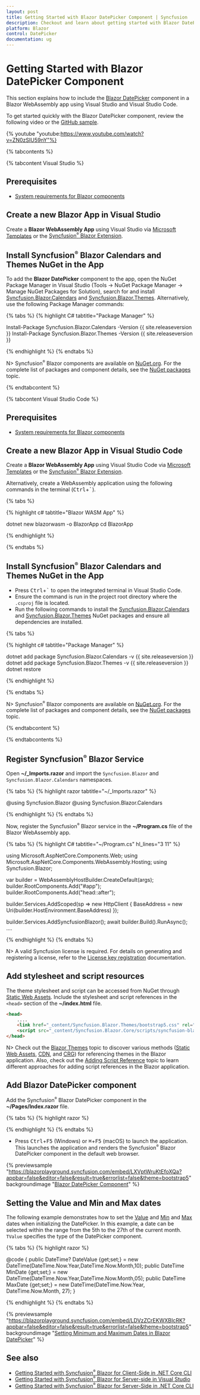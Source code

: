 ```yaml
---
layout: post
title: Getting Started with Blazor DatePicker Component | Syncfusion
description: Checkout and learn about getting started with Blazor DatePicker component in Blazor WebAssembly Application.
platform: Blazor
control: DatePicker
documentation: ug
---
```


# Getting Started with Blazor DatePicker Component

This section explains how to include the [Blazor DatePicker](https://www.syncfusion.com/blazor-components/blazor-datepicker) component in a Blazor WebAssembly app using Visual Studio and Visual Studio Code.

To get started quickly with the Blazor DatePicker component, review the following video or the [GitHub sample](https://github.com/SyncfusionExamples/Blazor-Getting-Started-Examples/tree/main/DatePicker).

{% youtube
"youtube:https://www.youtube.com/watch?v=ZN0zSIU59nY"%}

{% tabcontents %}

{% tabcontent Visual Studio %}

## Prerequisites

* [System requirements for Blazor components](https://blazor.syncfusion.com/documentation/system-requirements)

## Create a new Blazor App in Visual Studio

Create a **Blazor WebAssembly App** using Visual Studio via [Microsoft Templates](https://learn.microsoft.com/en-us/aspnet/core/blazor/tooling?view=aspnetcore-8.0&pivots=vs) or the [Syncfusion<sup style="font-size:70%">&reg;</sup> Blazor Extension](https://blazor.syncfusion.com/documentation/visual-studio-integration/template-studio).

## Install Syncfusion<sup style="font-size:70%">&reg;</sup> Blazor Calendars and Themes NuGet in the App

To add the **Blazor DatePicker** component to the app, open the NuGet Package Manager in Visual Studio (Tools → NuGet Package Manager → Manage NuGet Packages for Solution), search for and install [Syncfusion.Blazor.Calendars](https://www.nuget.org/packages/Syncfusion.Blazor.Calendars) and [Syncfusion.Blazor.Themes](https://www.nuget.org/packages/Syncfusion.Blazor.Themes/). Alternatively, use the following Package Manager commands:

{% tabs %}
{% highlight C# tabtitle="Package Manager" %}

Install-Package Syncfusion.Blazor.Calendars -Version {{ site.releaseversion }}
Install-Package Syncfusion.Blazor.Themes -Version {{ site.releaseversion }}

{% endhighlight %}
{% endtabs %}

N> Syncfusion<sup style="font-size:70%">&reg;</sup> Blazor components are available on [NuGet.org](https://www.nuget.org/packages?q=syncfusion.blazor). For the complete list of packages and component details, see the [NuGet packages](https://blazor.syncfusion.com/documentation/nuget-packages) topic.

{% endtabcontent %}

{% tabcontent Visual Studio Code %}

## Prerequisites

* [System requirements for Blazor components](https://blazor.syncfusion.com/documentation/system-requirements)

## Create a new Blazor App in Visual Studio Code

Create a **Blazor WebAssembly App** using Visual Studio Code via [Microsoft Templates](https://learn.microsoft.com/en-us/aspnet/core/blazor/tooling?view=aspnetcore-8.0&pivots=vsc) or the [Syncfusion<sup style="font-size:70%">&reg;</sup> Blazor Extension](https://blazor.syncfusion.com/documentation/visual-studio-code-integration/create-project).

Alternatively, create a WebAssembly application using the following commands in the terminal (<kbd>Ctrl</kbd>+<kbd>`</kbd>).

{% tabs %}

{% highlight c# tabtitle="Blazor WASM App" %}

dotnet new blazorwasm -o BlazorApp
cd BlazorApp

{% endhighlight %}

{% endtabs %}

## Install Syncfusion<sup style="font-size:70%">&reg;</sup> Blazor Calendars and Themes NuGet in the App

* Press <kbd>Ctrl</kbd>+<kbd>`</kbd> to open the integrated terminal in Visual Studio Code.
* Ensure the command is run in the project root directory where the `.csproj` file is located.
* Run the following commands to install the [Syncfusion.Blazor.Calendars](https://www.nuget.org/packages/Syncfusion.Blazor.Calendars) and [Syncfusion.Blazor.Themes](https://www.nuget.org/packages/Syncfusion.Blazor.Themes/) NuGet packages and ensure all dependencies are installed.

{% tabs %}

{% highlight c# tabtitle="Package Manager" %}

dotnet add package Syncfusion.Blazor.Calendars -v {{ site.releaseversion }}
dotnet add package Syncfusion.Blazor.Themes -v {{ site.releaseversion }}
dotnet restore

{% endhighlight %}

{% endtabs %}

N> Syncfusion<sup style="font-size:70%">&reg;</sup> Blazor components are available on [NuGet.org](https://www.nuget.org/packages?q=syncfusion.blazor). For the complete list of packages and component details, see the [NuGet packages](https://blazor.syncfusion.com/documentation/nuget-packages) topic.

{% endtabcontent %}

{% endtabcontents %}

## Register Syncfusion<sup style="font-size:70%">&reg;</sup> Blazor Service

Open **~/_Imports.razor** and import the `Syncfusion.Blazor` and `Syncfusion.Blazor.Calendars` namespaces.

{% tabs %}
{% highlight razor tabtitle="~/_Imports.razor" %}

@using Syncfusion.Blazor
@using Syncfusion.Blazor.Calendars

{% endhighlight %}
{% endtabs %}

Now, register the Syncfusion<sup style="font-size:70%">&reg;</sup> Blazor service in the **~/Program.cs** file of the Blazor WebAssembly app.

{% tabs %}
{% highlight C# tabtitle="~/Program.cs" hl_lines="3 11" %}

using Microsoft.AspNetCore.Components.Web;
using Microsoft.AspNetCore.Components.WebAssembly.Hosting;
using Syncfusion.Blazor;

var builder = WebAssemblyHostBuilder.CreateDefault(args);
builder.RootComponents.Add<App>("#app");
builder.RootComponents.Add<HeadOutlet>("head::after");

builder.Services.AddScoped(sp => new HttpClient { BaseAddress = new Uri(builder.HostEnvironment.BaseAddress) });

builder.Services.AddSyncfusionBlazor();
await builder.Build().RunAsync();
....

{% endhighlight %}
{% endtabs %}

N> A valid Syncfusion license is required. For details on generating and registering a license, refer to the [License key registration](https://blazor.syncfusion.com/documentation/common/essential-studio/licensing/overview) documentation.

## Add stylesheet and script resources

The theme stylesheet and script can be accessed from NuGet through [Static Web Assets](https://blazor.syncfusion.com/documentation/appearance/themes#static-web-assets). Include the stylesheet and script references in the `<head>` section of the **~/index.html** file.

```html
<head>
    ....
    <link href="_content/Syncfusion.Blazor.Themes/bootstrap5.css" rel="stylesheet" />
    <script src="_content/Syncfusion.Blazor.Core/scripts/syncfusion-blazor.min.js" type="text/javascript"></script>
</head>
```
N> Check out the [Blazor Themes](https://blazor.syncfusion.com/documentation/appearance/themes) topic to discover various methods ([Static Web Assets](https://blazor.syncfusion.com/documentation/appearance/themes#static-web-assets), [CDN](https://blazor.syncfusion.com/documentation/appearance/themes#cdn-reference), and [CRG](https://blazor.syncfusion.com/documentation/common/custom-resource-generator)) for referencing themes in the Blazor application. Also, check out the [Adding Script Reference](https://blazor.syncfusion.com/documentation/common/adding-script-references) topic to learn different approaches for adding script references in the Blazor application.

## Add Blazor DatePicker component

Add the Syncfusion<sup style="font-size:70%">&reg;</sup> Blazor DatePicker component in the **~/Pages/Index.razor** file.

{% tabs %}
{% highlight razor %}

<SfDatePicker TValue="DateTime?" Placeholder='Choose a Date'></SfDatePicker>

{% endhighlight %}
{% endtabs %}

* Press <kbd>Ctrl</kbd>+<kbd>F5</kbd> (Windows) or <kbd>⌘</kbd>+<kbd>F5</kbd> (macOS) to launch the application. This launches the application and renders the Syncfusion<sup style="font-size:70%">&reg;</sup> Blazor DatePicker component in the default web browser.

{% previewsample "https://blazorplayground.syncfusion.com/embed/LXVptWruKtEfoXQa?appbar=false&editor=false&result=true&errorlist=false&theme=bootstrap5" backgroundimage "[Blazor DatePicker Component](./images/blazor-datepicker-component.png)" %}

## Setting the Value and Min and Max dates

The following example demonstrates how to set the [Value](https://help.syncfusion.com/cr/blazor/Syncfusion.Blazor.Calendars.CalendarBase-1.html#Syncfusion_Blazor_Calendars_CalendarBase_1_Value) and [Min](https://help.syncfusion.com/cr/blazor/Syncfusion.Blazor.Calendars.CalendarBase-1.html#Syncfusion_Blazor_Calendars_CalendarBase_1_Min) and [Max](https://help.syncfusion.com/cr/blazor/Syncfusion.Blazor.Calendars.CalendarBase-1.html#Syncfusion_Blazor_Calendars_CalendarBase_1_Max) dates when initializing the DatePicker. In this example, a date can be selected within the range from the 5th to the 27th of the current month. `TValue` specifies the type of the DatePicker component.

{% tabs %}
{% highlight razor %}

<SfDatePicker TValue="DateTime?" Value='@DateValue' Min='@MinDate' Max='@MaxDate'></SfDatePicker>

@code {
    public DateTime? DateValue {get;set;} = new DateTime(DateTime.Now.Year,DateTime.Now.Month,10);
    public DateTime MinDate {get;set;} = new DateTime(DateTime.Now.Year,DateTime.Now.Month,05);
    public DateTime MaxDate {get;set;} = new DateTime(DateTime.Now.Year, DateTime.Now.Month, 27);
}

{% endhighlight %}
{% endtabs %}

{% previewsample "https://blazorplayground.syncfusion.com/embed/LDVzZCrEKWXBIcRK?appbar=false&editor=false&result=true&errorlist=false&theme=bootstrap5" backgroundimage "[Setting Minimum and Maximum Dates in Blazor DatePicker](./images/blazor-datepicker-min-max-date.png)" %}

## See also

* [Getting Started with Syncfusion<sup style="font-size:70%">&reg;</sup> Blazor for Client-Side in .NET Core CLI](https://blazor.syncfusion.com/documentation/getting-started/blazor-webassembly-app)
* [Getting Started with Syncfusion<sup style="font-size:70%">&reg;</sup> Blazor for Server-side in Visual Studio](https://blazor.syncfusion.com/documentation/getting-started/blazor-server-side-visual-studio)
* [Getting Started with Syncfusion<sup style="font-size:70%">&reg;</sup> Blazor for Server-Side in .NET Core CLI](https://blazor.syncfusion.com/documentation/getting-started/blazor-web-app)